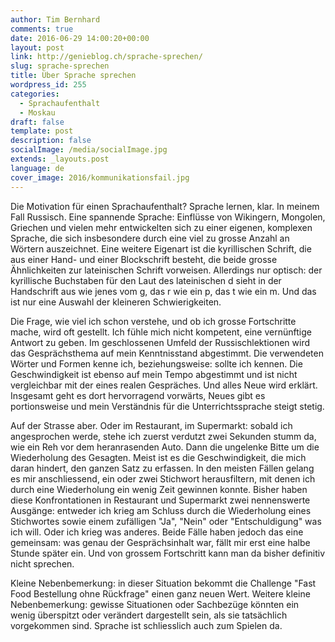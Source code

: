 ```yaml
---
author: Tim Bernhard
comments: true
date: 2016-06-29 14:00:20+00:00
layout: post
link: http://genieblog.ch/sprache-sprechen/
slug: sprache-sprechen
title: Über Sprache sprechen
wordpress_id: 255
categories:
  - Sprachaufenthalt
  - Moskau
draft: false
template: post
description: false
socialImage: /media/socialImage.jpg
extends: _layouts.post
language: de
cover_image: 2016/kommunikationsfail.jpg
---
```


Die Motivation für einen Sprachaufenthalt? Sprache lernen, klar. In meinem Fall Russisch. Eine spannende Sprache: Einflüsse von Wikingern, Mongolen, Griechen und vielen mehr entwickelten sich zu einer eigenen, komplexen Sprache, die sich insbesondere durch eine viel zu grosse Anzahl an Wörtern auszeichnet. Eine weitere Eigenart ist die kyrillischen Schrift, die aus einer Hand- und einer Blockschrift besteht, die beide grosse Ähnlichkeiten zur lateinischen Schrift vorweisen. Allerdings nur optisch: der kyrillische Buchstaben für den Laut des lateinischen d sieht in der Handschrift aus wie jenes vom g, das r wie ein p, das t wie ein m. Und das ist nur eine Auswahl der kleineren Schwierigkeiten.

Die Frage, wie viel ich schon verstehe, und ob ich grosse Fortschritte mache, wird oft gestellt. Ich fühle mich nicht kompetent, eine vernünftige Antwort zu geben. Im geschlossenen Umfeld der Russischlektionen wird das Gesprächsthema auf mein Kenntnisstand abgestimmt. Die verwendeten Wörter und Formen kenne ich, beziehungsweise: sollte ich kennen. Die Geschwindigkeit ist ebenso auf mein Tempo abgestimmt und ist nicht vergleichbar mit der eines realen Gespräches. Und alles Neue wird erklärt. Insgesamt geht es dort hervorragend vorwärts, Neues gibt es portionsweise und mein Verständnis für die Unterrichtssprache steigt stetig.

Auf der Strasse aber. Oder im Restaurant, im Supermarkt: sobald ich angesprochen werde, stehe ich zuerst verdutzt zwei Sekunden stumm da, wie ein Reh vor dem heranrasenden Auto. Dann die ungelenke Bitte um die Wiederholung des Gesagten. Meist ist es die Geschwindigkeit, die mich daran hindert, den ganzen Satz zu erfassen. In den meisten Fällen gelang es mir anschliessend, ein oder zwei Stichwort herausfiltern, mit denen ich durch eine Wiederholung ein wenig Zeit gewinnen konnte. Bisher haben diese Konfrontationen in Restaurant und Supermarkt zwei nennenswerte Ausgänge: entweder ich krieg am Schluss durch die Wiederholung eines Stichwortes sowie einem zufälligen "Ja", "Nein" oder "Entschuldigung" was ich will. Oder ich krieg was anderes. Beide Fälle haben jedoch das eine gemeinsam: was genau der Gesprächsinhalt war, fällt mir erst eine halbe Stunde später ein. Und von grossem Fortschritt kann man da bisher definitiv nicht sprechen.

Kleine Nebenbemerkung: in dieser Situation bekommt die Challenge "Fast Food Bestellung ohne Rückfrage" einen ganz neuen Wert.
Weitere kleine Nebenbemerkung: gewisse Situationen oder Sachbezüge könnten ein wenig überspitzt oder verändert dargestellt sein, als sie tatsächlich vorgekommen sind. Sprache ist schliesslich auch zum Spielen da.
